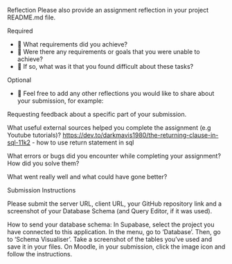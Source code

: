 Reflection
Please also provide an assignment reflection in your project README.md file.

Required
- 🎯 What requirements did you achieve?
- 🎯 Were there any requirements or goals that you were unable to achieve?
- 🎯 If so, what was it that you found difficult about these tasks?

Optional
- 🏹 Feel free to add any other reflections you would like to share about your submission, for example:

Requesting feedback about a specific part of your submission.

What useful external sources helped you complete the assignment (e.g Youtube tutorials)?
https://dev.to/darkmavis1980/the-returning-clause-in-sql-11k2 - how to use return statement in sql

What errors or bugs did you encounter while completing your assignment? How did you solve them?

What went really well and what could have gone better?

Submission Instructions

Please submit the server URL, client URL, your GitHub repository link and a screenshot of your Database Schema (and Query Editor, if it was used).

How to send your database schema:
In Supabase, select the project you have connected to this application.
In the menu, go to ‘Database’.
Then, go to ‘Schema Visualiser’.
Take a screenshot of the tables you’ve used and save it in your files.
On Moodle, in your submission, click the image icon and follow the instructions.